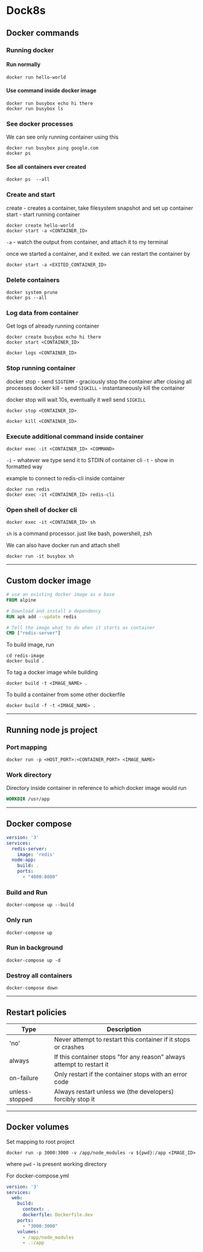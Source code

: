 # Dock8s

## Docker commands

### Running docker 

#### Run normally
```shell
docker run hello-world
```

#### Use command inside docker image
```shell
docker run busybox echo hi there
docker run busybox ls
```

### See docker processes

We can see only running container using this
```shell
docker run busybox ping google.com
docker ps
```

#### See all containers ever created
```shell
docker ps  --all
```

### Create and start
create - creates a container, take filesystem snapshot and set up container
start - start running container

```shell
docker create hello-world
docker start -a <CONTAINER_ID>
```

`-a` - watch the output from container, and attach it to my terminal

once we started a container, and it exited. we can restart the container by
```shell
docker start -a <EXITED_CONTAINER_ID>
```

### Delete containers
```shell
docker system prune
docker ps --all
```

### Log data from container

Get logs of already running container
```shell
docker create busybox echo hi there
docker start <CONTAINER_ID>

docker logs <CONTAINER_ID>
```

### Stop running container

docker stop - send `SIGTERM` - graciously stop the container after closing all processes
docker kill - send `SIGKILL` - instantaneously kill the container

docker stop will wait 10s, eventually it well send `SIGKILL`

```shell
docker stop <CONTAINER_ID>
```

```shell
docker kill <CONTAINER_ID>
```

### Execute additional command inside container

```shell
docker exec -it <CONTAINER_ID> <COMMAND>
```
`-i` - whatever we type send it to STDIN of container cli
`-t` - show in formatted way


example to connect to redis-cli inside container
```shell
docker run redis
docker exec -it <CONTAINER_ID> redis-cli
```

### Open shell of docker cli

```shell
docker exec -it <CONTAINER_ID> sh
```

`sh` is a command processor. just like bash, powershell, zsh

We can also have docker run and attach shell
```shell
docker run -it busybox sh
```

---
## Custom docker image

```dockerfile
# use an existing docker image as a base
FROM alpine

# Download and install a dependency
RUN apk add --update redis

# Tell the image what to do when it starts as container
CMD ["redis-server"]
```

To build image, run
```shell
cd redis-image
docker build .
```

To tag a docker image while building
```shell
docker build -t <IMAGE_NAME> .
```

To build a container from some other dockerfile
```shell
docker build -f -t <IMAGE_NAME> .
```

---
## Running node js project

### Port mapping
```shell
docker run -p <HOST_PORT>:<CONTAINER_PORT> <IMAGE_NAME>
```

### Work directory
Directory inside container in reference to which docker image would run

```dockerfile
WORKDIR /usr/app
```

---
## Docker compose

```yaml
version: '3'
services:
  redis-server:
    image: 'redis'
  node-app:
    build: .
    ports:
      - "4000:8080"
```

### Build and Run
```shell
docker-compose up --build
```

### Only run
```shell
docker-compose up
```

### Run in background
```shell
docker-compose up -d
```

### Destroy all containers
```shell
docker-compose down
```

---
## Restart policies

| Type           | Description                                                           |
|----------------|-----------------------------------------------------------------------|
| 'no'           | Never attempt to restart this container if it stops or crashes        |
| always         | If this container stops "for any reason" always attempt to restart it |
| on-failure     | Only restart if the container stops with an error code                |
| unless-stopped | Always restart unless we (the developers) forcibly stop it            |

---
## Docker volumes

Set mapping to root project
```shell
docker run -p 3000:3000 -v /app/node_modules -v ${pwd}:/app <IMAGE_ID>
```

where `pwd` - is present working directory

For docker-compose.yml
```yaml
version: '3'
services:
  web:
    build:
      context: .
      dockerfile: Dockerfile.dev
    ports:
      - "3000:3000"
    volumes:
      - /app/node_modules
      - .:/app
```